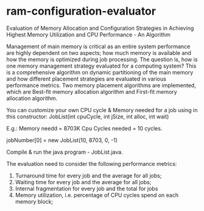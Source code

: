 # ram-configuration-evaluator
Evaluation of Memory Allocation and Configuration Strategies in Achieving Highest Memory Utilization and CPU Performance - An Algorithm

 
Management of main memory is critical as an entire system performance are highly dependent on two aspects; how much memory is available and how the memory is optimized during job processing. The question is, how is one memory management strategy evaluated for a computing system? This is a comprehensive algorithm on dynamic partitioning of the main memory and how different placement strategies are evaluated in various performance metrics. Two memory placement algorithms are implemented, which are Best-fit memory allocation algorithm and First-fit memory allocation algorithm.

You can customize your own CPU cycle & Memory needed for a job using in this constructor:
JobList(int cpuCycle, int jSize, int alloc, int wait)

E.g.: 
Memory needd = 8703K
Cpu Cycles needed = 10 cycles.

jobNumber[0] = new JobList(10, 8703, 0, -1)


Compile & run the java program - JobList.java.

The evaluation need to consider the following performance metrics:
<ol>
 <li>Turnaround time for every job and the average for all jobs;</li>
  <li>Waiting time for every job and the average for all jobs;</li>
  <li>Internal fragmentation for every job and the total for jobs</li>
  <li>Memory utilization, i.e.  percentage of CPU cycles spend on each memory block;
</li>
 </ol>
